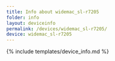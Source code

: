 ```yaml
---
title: Info about widemac_sl-r7205
folder: info
layout: deviceinfo
permalink: /devices/widemac_sl-r7205/
device: widemac_sl-r7205
---
```

{% include templates/device_info.md %}
